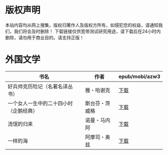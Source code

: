 # 版权声明

本站内容均从网上搜集，版权归著作人及版权方所有，如侵犯您的权益，请通知我们，我们将会及时删除！ 下载链接仅供宽带测试研究用途，请下载后在24小时内删除，请勿用于商业目的。请支持正版！

# 外国文学

| 书名 | 作者 | epub/mobi/azw3 |
| --- | --- | --- |
| 好兵帅克历险记（名著名译丛书） | 雅・哈谢克 | [下载](https://url89.ctfile.com/f/31084289-1357035016-e0b80e?p=8866) |
| 一个女人一生中的二十四小时（企鹅经典） | 斯台芬・茨威格 | [下载](https://url89.ctfile.com/f/31084289-1357033507-fe6b8e?p=8866) |
| 流氓的归来 | 诺曼・马内阿 | [下载](https://url89.ctfile.com/f/31084289-1357032382-2de8ce?p=8866) |
| 一样的海 | 阿摩司・奥兹 | [下载](https://url89.ctfile.com/f/31084289-1357023175-088266?p=8866) |
